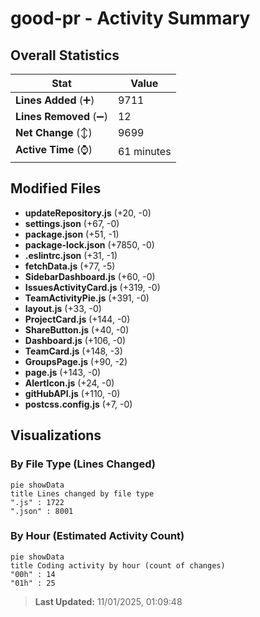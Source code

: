 # good-pr - Activity Summary 

## Overall Statistics

| Stat                   | Value                                                             |
| ---------------------- | ----------------------------------------------------------------- |
| **Lines Added** (➕)   | 9711                                          |
| **Lines Removed** (➖) | 12                                        |
| **Net Change** (↕)    | 9699                |
| **Active Time** (⌚)   | 61 minutes |


## Modified Files
- **updateRepository.js** (+20, -0)
- **settings.json** (+67, -0)
- **package.json** (+51, -1)
- **package-lock.json** (+7850, -0)
- **.eslintrc.json** (+31, -1)
- **fetchData.js** (+77, -5)
- **SidebarDashboard.js** (+60, -0)
- **IssuesActivityCard.js** (+319, -0)
- **TeamActivityPie.js** (+391, -0)
- **layout.js** (+33, -0)
- **ProjectCard.js** (+144, -0)
- **ShareButton.js** (+40, -0)
- **Dashboard.js** (+106, -0)
- **TeamCard.js** (+148, -3)
- **GroupsPage.js** (+90, -2)
- **page.js** (+143, -0)
- **AlertIcon.js** (+24, -0)
- **gitHubAPI.js** (+110, -0)
- **postcss.config.js** (+7, -0)

## Visualizations

### By File Type (Lines Changed)

```mermaid
pie showData
title Lines changed by file type
".js" : 1722
".json" : 8001
```

### By Hour (Estimated Activity Count)

```mermaid
pie showData
title Coding activity by hour (count of changes)
"00h" : 14
"01h" : 25
```


> **Last Updated:** 11/01/2025, 01:09:48
